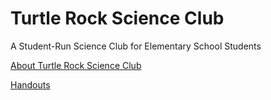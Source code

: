 <html>
  <h1>Turtle Rock Science Club</h1>
  <body>
      <p>A Student-Run Science Club for Elementary School Students</p>
    <p></p>
    <p></p>
    <a href="about-us.html">About Turtle Rock Science Club</a>
    <p></p>
    <a href="documents.html"> Handouts </a>
  </body>
</html>
